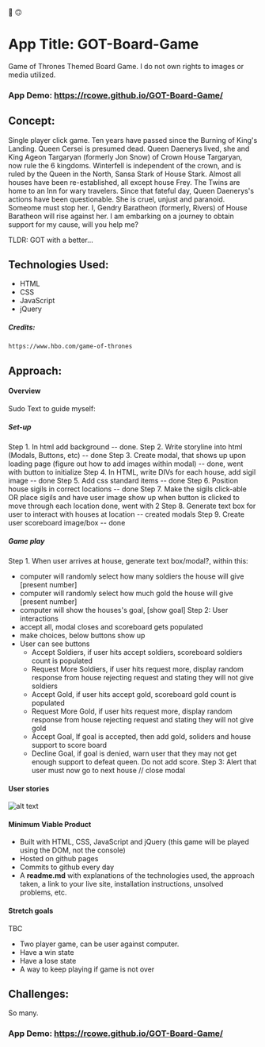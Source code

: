 :dancer:
:upside_down_face:

# App Title: GOT-Board-Game
Game of Thrones Themed Board Game. I do not own rights to images or media utilized.

### App Demo: https://rcowe.github.io/GOT-Board-Game/

## Concept:

Single player click game. Ten years have passed since the Burning of King's Landing. Queen Cersei is presumed dead. Queen Daenerys lived, she and King Ageon Targaryan (formerly Jon Snow) of Crown House Targaryan, now rule the 6 kingdoms. Winterfell is independent of the crown, and is ruled by the Queen in the North, Sansa Stark of House Stark. Almost all houses have been re-established, all except house Frey. The Twins are home to an Inn for wary travelers. Since that fateful day, Queen Daenerys's actions have been questionable. She is cruel, unjust and paranoid. Someome must stop her. I, Gendry Baratheon (formerly, Rivers) of House Baratheon will rise against her. 
I am embarking on a journey to obtain support for my cause, will you help me?

TLDR: GOT with a better...


## Technologies Used:

* HTML
* CSS
* JavaScript 
* jQuery

##### Credits:

    https://www.hbo.com/game-of-thrones


## Approach:

#### Overview

Sudo Text to guide myself:

##### Set-up

Step 1. In html add background -- done.
Step 2. Write storyline into html (Modals, Buttons, etc) -- done
Step 3. Create modal, that shows up upon loading page (figure out how to add images within modal) -- done, went with button to initialize
Step 4. In HTML, write DIVs for each house, add sigil image -- done
Step 5. Add css standard items -- done
Step 6. Position house sigils in correct locations -- done
Step 7. Make the sigils click-able OR place sigils and have user image show up when button is clicked to move through each location done, went with 2
Step 8. Generate text box for user to interact with houses at location -- created modals
Step 9. Create user scoreboard image/box -- done

##### Game play

Step 1. When user arrives at house, generate text box/modal?, within this:
- computer will randomly select how many soldiers the house will give [present number]
- computer will randomly select how much gold the house will give [present number]
- computer will show the houses's goal, [show goal]
  Step 2: User interactions
- accept all, modal closes and scoreboard gets populated
- make choices, below buttons show up
- User can see buttons
    - Accept Soldiers, if user hits accept soldiers, scoreboard soldiers count is populated
    - Request More Soldiers, if user hits request more, display random response from house rejecting request and stating they will not give soldiers
    - Accept Gold, if user hits accept gold, scoreboard gold count is populated
    - Request More Gold, if user hits request more, display random response from house rejecting request and stating they will not give gold
    - Accept Goal, If goal is accepted, then add gold,  soliders and house support to score board
    - Decline Goal, if goal is denied, warn user that they may not get enough support to defeat queen. Do not add score.
      Step 3: Alert that user must now go to next house // close modal

#### User stories

![alt text](/Users/rosa/all-code/projects/GOT-board-Game/GOT-UserStory.png)

#### Minimum Viable Product

* Built with HTML, CSS, JavaScript and jQuery (this game will be played using the DOM, not the console)
* Hosted on github pages
* Commits to github every day
* A **readme.md** with explanations of the technologies used, the approach taken, a link to your live site, installation instructions, unsolved problems, etc.



#### Stretch goals

TBC 
* Two player game, can be user against computer.
* Have a win state
* Have a lose state
* A way to keep playing if game is not over 

## Challenges:

So many. 

### App Demo: https://rcowe.github.io/GOT-Board-Game/
